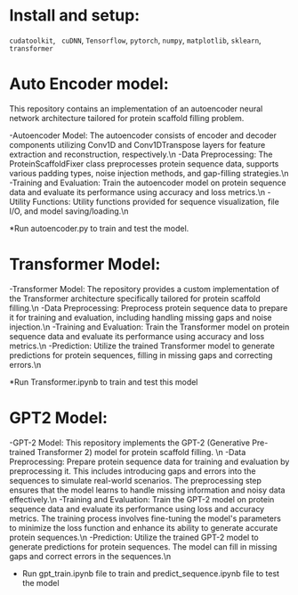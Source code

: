 # Install and setup:
```cudatoolkit```, ``` cuDNN```, ```Tensorflow```,
```pytorch```,
```numpy```,
```matplotlib```,
```sklearn```,
```transformer```

# Auto Encoder model:
This repository contains an implementation of an autoencoder neural network architecture tailored for protein scaffold filling problem.

-Autoencoder Model: The autoencoder consists of encoder and decoder components utilizing Conv1D and Conv1DTranspose layers for feature extraction and reconstruction, respectively.\n
-Data Preprocessing: The ProteinScaffoldFixer class preprocesses protein sequence data, supports various padding types, noise injection methods, and gap-filling strategies.\n
-Training and Evaluation: Train the autoencoder model on protein sequence data and evaluate its performance using accuracy and loss metrics.\n
-Utility Functions: Utility functions provided for sequence visualization, file I/O, and model saving/loading.\n

*Run autoencoder.py to train and test the model.

# Transformer Model:
-Transformer Model: The repository provides a custom implementation of the Transformer architecture specifically tailored for protein scaffold filling.\n
-Data Preprocessing: Preprocess protein sequence data to prepare it for training and evaluation, including handling missing gaps and noise injection.\n
-Training and Evaluation: Train the Transformer model on protein sequence data and evaluate its performance using accuracy and loss metrics.\n
-Prediction: Utilize the trained Transformer model to generate predictions for protein sequences, filling in missing gaps and correcting errors.\n

*Run Transformer.ipynb to train and test this model

# GPT2 Model:
-GPT-2 Model: This repository implements the GPT-2 (Generative Pre-trained Transformer 2) model for protein scaffold filling. \n
-Data Preprocessing: Prepare protein sequence data for training and evaluation by preprocessing it. This includes introducing gaps and errors into the sequences to simulate real-world scenarios. The preprocessing step ensures that the model learns to handle missing information and noisy data effectively.\n
-Training and Evaluation: Train the GPT-2 model on protein sequence data and evaluate its performance using loss and accuracy metrics. The training process involves fine-tuning the model's parameters to minimize the loss function and enhance its ability to generate accurate protein sequences.\n
-Prediction: Utilize the trained GPT-2 model to generate predictions for protein sequences. The model can fill in missing gaps and correct errors in the sequences.\n

* Run gpt_train.ipynb file to train and predict_sequence.ipynb file to test the model

